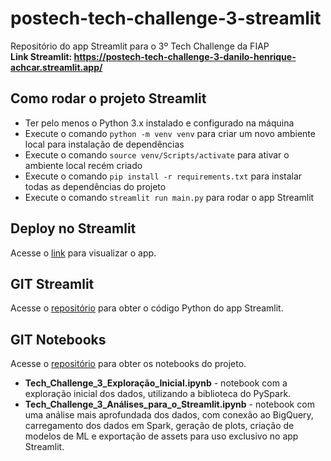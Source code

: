 # postech-tech-challenge-3-streamlit
Repositório do app Streamlit para o 3º Tech Challenge da FIAP<br/>
**Link Streamlit: https://postech-tech-challenge-3-danilo-henrique-achcar.streamlit.app/**

## Como rodar o projeto Streamlit
* Ter pelo menos o Python 3.x instalado e configurado na máquina
* Execute o comando <code>python -m venv venv</code> para criar um novo ambiente local para instalação de dependências
* Execute o comando <code>source venv/Scripts/activate</code> para ativar o ambiente local recém criado
* Execute o comando <code>pip install -r requirements.txt</code> para instalar todas as dependências do projeto
* Execute o comando <code>streamlit run main.py</code> para rodar o app Streamlit

## Deploy no Streamlit
Acesse o [link](https://postech-tech-challenge-3-danilo-henrique-achcar.streamlit.app/) para visualizar o app.

## GIT Streamlit
Acesse o [repositório](https://github.com/dhachcar/postech-tech-challenge-3-streamlit) para obter o código Python do app Streamlit.

## GIT Notebooks
Acesse o [repositório](https://github.com/dhachcar/postech-tech-challenge-3) para obter os notebooks do projeto.

* **Tech_Challenge_3_Exploração_Inicial.ipynb** - notebook com a exploração inicial dos dados, utilizando a biblioteca do PySpark.
* **Tech_Challenge_3_Análises_para_o_Streamlit.ipynb** - notebook com uma análise mais aprofundada dos dados, com conexão ao BigQuery, carregamento dos dados em Spark, geração de plots, criação de modelos de ML e exportação de assets para uso exclusivo no app Streamlit.